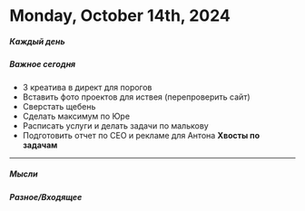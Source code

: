 # Monday, October 14th, 2024

##### Каждый день
##### Важное сегодня
- 3 креатива в директ для порогов
- Вставить фото проектов для иствея (перепроверить сайт)
- Сверстать щебень
- Сделать максимум по Юре
- Расписать услуги и делать задачи по малькову
- Подготовить отчет по СЕО и рекламе для Антона
**Хвосты по задачам**

---

##### Мысли

##### Разное/Входящее
